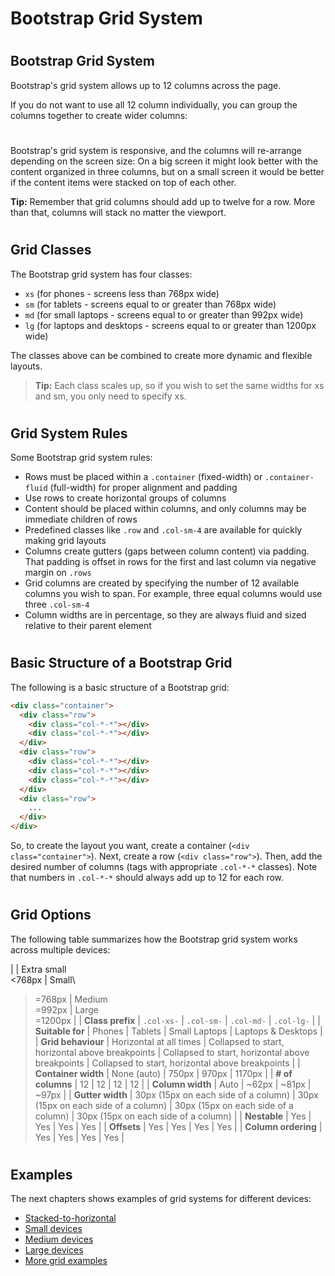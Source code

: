 Bootstrap Grid System
=====================

#   

Bootstrap Grid System
---------------------

Bootstrap's grid system allows up to 12 columns across the page.

If you do not want to use all 12 column individually, you can group the columns together to create wider columns:


#  

Bootstrap's grid system is responsive, and the columns will re-arrange depending on the screen size: On a big screen it might look better with the content organized in three columns, but on a small screen it would be better if the content items were stacked on top of each other.

**Tip:** Remember that grid columns should add up to twelve for a row. More than that, columns will stack no matter the viewport.

#   

Grid Classes
------------

The Bootstrap grid system has four classes:

-   `xs` (for phones - screens less than 768px wide)
-   `sm` (for tablets - screens equal to or greater than 768px wide)
-   `md` (for small laptops - screens equal to or greater than 992px wide)
-   `lg` (for laptops and desktops - screens equal to or greater than 1200px wide)

The classes above can be combined to create more dynamic and flexible layouts.

> **Tip:** Each class scales up, so if you wish to set the same widths for xs and sm, you only need to specify xs. 

#   

Grid System Rules
-----------------

Some Bootstrap grid system rules:

-   Rows must be placed within a `.container` (fixed-width) or `.container-fluid` (full-width) for proper alignment and padding
-   Use rows to create horizontal groups of columns
-   Content should be placed within columns, and only columns may be immediate children of rows
-   Predefined classes like `.row` and `.col-sm-4` are available for quickly making grid layouts
-   Columns create gutters (gaps between column content) via padding. That padding is offset in rows for the first and last column via negative margin on `.rows`
-   Grid columns are created by specifying the number of 12 available columns you wish to span. For example, three equal columns would use three `.col-sm-4`
-   Column widths are in percentage, so they are always fluid and sized relative to their parent element

#  


Basic Structure of a Bootstrap Grid
-----------------------------------

The following is a basic structure of a Bootstrap grid:

``` html
<div class="container">
  <div class="row">
    <div class="col-*-*"></div>
    <div class="col-*-*"></div>
  </div>
  <div class="row">
    <div class="col-*-*"></div>
    <div class="col-*-*"></div>
    <div class="col-*-*"></div>
  </div>
  <div class="row">
    ...
  </div>
</div>
```

So, to create the layout you want, create a container (`<div class="container">`). Next, create a row (`<div class="row">`). Then, add the desired number of columns (tags with appropriate `.col-*-*` classes). Note that numbers in `.col-*-*` should always add up to 12 for each row.

#   

Grid Options
------------

The following table summarizes how the Bootstrap grid system works across multiple devices:

|   | Extra small\
<768px | Small\
>=768px | Medium\
>=992px | Large\
>=1200px |
| **Class prefix** | `.col-xs-` | `.col-sm-` | `.col-md-` | `.col-lg-` |
| **Suitable for** | Phones | Tablets | Small Laptops | Laptops & Desktops |
| **Grid behaviour** | Horizontal at all times | Collapsed to start, horizontal above breakpoints | Collapsed to start, horizontal above breakpoints | Collapsed to start, horizontal above breakpoints |
| **Container width** | None (auto) | 750px | 970px | 1170px |
| **# of columns** | 12 | 12 | 12 | 12 |
| **Column width** | Auto | ~62px | ~81px | ~97px |
| **Gutter width** | 30px (15px on each side of a column) | 30px (15px on each side of a column) | 30px (15px on each side of a column) | 30px (15px on each side of a column) |
| **Nestable** | Yes | Yes | Yes | Yes |
| **Offsets** | Yes | Yes | Yes | Yes |
| **Column ordering** | Yes | Yes | Yes | Yes |

#   

Examples
--------

The next chapters shows examples of grid systems for different devices:

-   [Stacked-to-horizontal](https://www.w3schools.com/bootstrap/bootstrap_grid_stacked_to_horizontal.asp)
-   [Small devices](https://www.w3schools.com/bootstrap/bootstrap_grid_small.asp)
-   [Medium devices](https://www.w3schools.com/bootstrap/bootstrap_grid_medium.asp)
-   [Large devices](https://www.w3schools.com/bootstrap/bootstrap_grid_large.asp)
-   [More grid examples](https://www.w3schools.com/bootstrap/bootstrap_grid_examples.asp)

